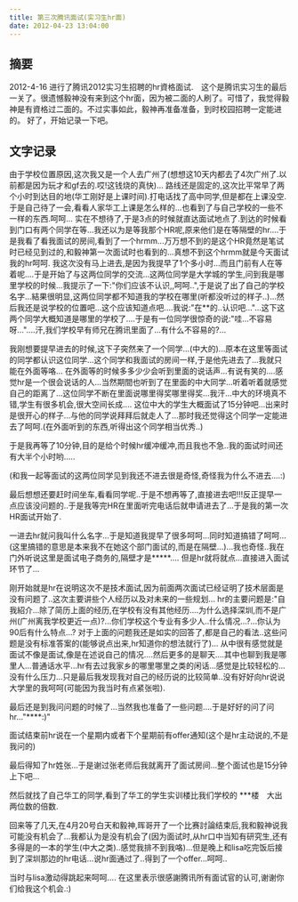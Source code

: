 ```yaml
---
title: 第三次腾讯面试(实习生hr面)
date: 2012-04-23 13:04:00
---
```


## 摘要
2012-4-16 进行了腾讯2012实习生招聘的hr資格面试.　这个是腾讯实习生的最后一关了。很遗憾毅神没有来到这个hr面，因为被二面的人刷了。可惜了，我觉得毅神是有資格过二面的。不过实事如此，毅神再准备准备，到时校园招聘一定能进的。
好了，开始记录一下吧。
<!--more-->

## 文字记录
由于学校位置原因,这次我又是一个人去广州了(想想这10天内都去了4次广州了.以前都是因为玩才和gf去的.哎!这钱烧的真快)...
路线还是固定的,这次比平常早了两个小时到达目的地(华工刚好是上课时间).打电话找了高中同学,但是都在上课没空.于是自己待了一会,看看人家华工上课是怎么样的...也看到了与自己学校的一些不一样的东西.呵呵...
实在不想待了,于是3点的时候就直达面试地点了.到达的时候看到门口有两个同学在等...我还以为是等我那个HR呢,原来他们是在等隔壁的hr....于是我看了看我面试的房间,看到了一个hrmm...万万想不到的是这个HR竟然是笔试时已经见到过的,和毅神第一次面试时也看到的...真想不到这个hrmm就是今天面试我的hr呵呵.
我这次没有马上进去,是因为我提早了1个多小时...而且门前有人在等着呢....于是开始了与这两位同学的交流...这两位同学是大学城的学生,问到我是哪里学校的时候...我提示了一下:"你们应该不认识,,呵呵..",于是说了出了自己的学校名字...結果很明显,这两位同学都不知道我的学校在哪里(听都没听过的样子..)...然后我还是说学校的位置吧...这个应该知道点吧....我说:"在**的..认识吧..."...这下这两个同学大概知道是哪里的学校了....于是有一位同学很惊奇的说:"哇...不容易呀..."....汗,我们学校早有师兄在腾讯里面了...有什么不容易的?...


我刚想要提早进去的时候,这下子突然来了一个同学...(中大的)...原本在这里等面试的同学都认识这位同学...这个同学和我面试的房间一样,于是他先进去了...我就只能在外面等咯...
在外面等的时候多多少少会听到里面的说话声...有说有笑的....感觉hr是一个很会说话的人...当然期間也听到了在里面的中大同学...听着听着就感觉自己的距离了...这位同学不断在里面说哪里得奖哪里得奖...我汗...中大的环境真不错,学生有很多机会,很大空间长成....
这位中大的学生大概面试了15分钟吧...出来时是很开心的样子...与他的同学说拜拜后就走人了...那时我还觉得这个同学一定能进去了呵呵.(在外面听到的东西,听得出这个同学相当优秀..)


于是我再等了10分钟,目的是给个时候hr缓冲缓冲,而且我也不急..我的面试时间还有大半个小时哟.....


(和我一起等面试的这两位同学见到我还不进去很是奇怪,奇怪我为什么不进去....:)


最后想想还要赶时间坐车,看看同学呢..于是不想再等了,直接进去吧!!!反正提早一点应该没问题的..于是我等完HR在里面听完电话后就申请进去了...于是我的第一次HR面试开始了.


一进去hr就问我叫什么名字...于是知道我提早了很多呵呵...同时知道搞错了呵呵...(这里搞错的意思是本来我不在她这个部门面试的,而是在隔壁...)...我也奇怪..我在门外听说这里是面试电子商务的,隔壁才是*****....
但是hr就将就点...直接进入面试环节了...


刚开始就是hr在说明这次不是技术面试,因为前面两次面试已经证明了技术层面是没有问题了..这次主要讲些个人经历以及对未来的一些规划...
hr的主要问题是:"自我紹介...除了简历上面的经历,在学校有没有其他经历....为什么选择深圳,而不是广州(广州离我学校更近一点)?...你们学校这个专业有多少人..什么情况...?...你认为90后有什么特点...?
对于上面的问题我还是如实的回答了,都是自己的看法..这些问题是没有标准答案的(能够说点出来,hr知道你的想法就行了)...
从中很有感觉就是面试不像是面试,像是在述说自己的情况....然后更多的是聊天....其中也聊到我是哪里人...普通话水平...hr有去过我家乡的哪里哪里之类的闲话...感觉是比较轻松的...没有什么压力...只是最后我发现我对自己的经历说的比较简单..没有好好向hr说说大学里的我呵呵(可能因为我当时有点紧张啦).


最后还是到我问问题的时候了...当然我也准备了一些问题....于是好好的问了问hr..."****:)"

面试结束前hr说在一个星期内或者下个星期前有offer通知(这个是hr主动说的,不是我问的)


最后得知了hr姓张...于是谢过张老师后我就离开了面试房间...整个面试也是15分钟上下吧...


然后就找了自己华工的同学,看到了华工的学生实训楼比我们学校的 ***楼　大出两位数的倍数.


回来等了几天,在4月20号白天和毅神,晖哥开了一个比赛討論结束后,我和毅神说我可能没有机会了...我都认为是没有机会了(因为面试时,从hr口中当知有研究生,还有多得是的一本的学生(中大之类)..感觉我排不到我咯)...但是晚上和lisa吃完饭后接到了深圳那边的hr电话...说hr面通过了..得到了一个offer...呵呵..


当时与lisa激动得跳起来呵呵....
在这里表示很感謝腾讯所有面试官的认可,谢谢你们给我这个机会.:)
